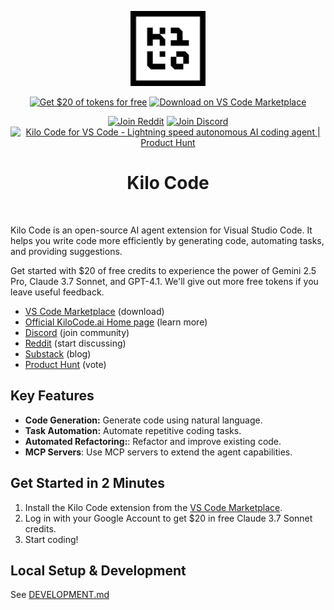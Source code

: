<p align="center">
  <a href="https://marketplace.visualstudio.com/items?itemName=kilocode.Kilo-Code" target="_blank" rel="noopener noreferrer">
    <img width="120" src="assets/icons/logo-outline-black.png" alt="Kilo Code logo">
  </a>

</p>
<div align="center">

<a href="https://marketplace.visualstudio.com/items?itemName=kilocode.Kilo-Code" target="_blank"><img src="https://img.shields.io/badge/Get%20%2420%20of%20free%20tokens-green?style=for-the-badge&logo=claude&logoColor=white" alt="Get $20 of tokens for free"></a>
<a href="https://marketplace.visualstudio.com/items?itemName=kilocode.Kilo-Code" target="_blank"><img src="https://img.shields.io/badge/Download%20on%20VS%20Code%20Marketplace-blue?style=for-the-badge&logo=visualstudiocode&logoColor=white" alt="Download on VS Code Marketplace"></a>

<a href="https://www.reddit.com/r/kilocode/" target="_blank"><img src="https://img.shields.io/badge/Join%20Reddit-FF4500?style=for-the-badge&logo=reddit&logoColor=white" alt="Join Reddit"></a>
<a href="https://kilocode.ai/discord" target="_blank"><img src="https://img.shields.io/badge/Join%20Discord-5865F2?style=for-the-badge&logo=discord&logoColor=white" alt="Join Discord"></a>
<a href="https://www.producthunt.com/posts/kilo-code-for-vs-code?embed=true&utm_source=badge-featured&utm_medium=badge&utm_souce=badge-kilo&#0045;code&#0045;for&#0045;vs&#0045;code" target="_blank"><img src="https://api.producthunt.com/widgets/embed-image/v1/featured.png?post_id=941299&theme=light&t=1742909649388" alt="Kilo&#0032;Code&#0032;for&#0032;VS&#0032;Code&#0032; - Lightning&#0032;speed&#0032;autonomous&#0032;AI&#0032;coding&#0032;agent | Product Hunt" style="height: 30px;" height="30" /></a>

</div>

<div align="center">
  <h1>Kilo Code</h1>
</div>
<br/>

Kilo Code is an open-source AI agent extension for Visual Studio Code. It helps you write code more efficiently by generating code, automating tasks, and providing suggestions.

Get started with $20 of free credits to experience the power of Gemini 2.5 Pro, Claude 3.7 Sonnet, and GPT-4.1. We'll give out more free tokens if you leave useful feedback.

- [VS Code Marketplace](https://marketplace.visualstudio.com/items?itemName=kilocode.Kilo-Code) (download)
- [Official KiloCode.ai Home page](https://kilocode.ai) (learn more)
- [Discord](https://kilocode.ai/discord) (join community)
- [Reddit](https://www.reddit.com/r/kilocode/) (start discussing)
- [Substack](https://blog.kilocode.ai/) (blog)
- [Product Hunt](https://www.producthunt.com/products/kilocode) (vote)

## Key Features

- **Code Generation:** Generate code using natural language.
- **Task Automation:** Automate repetitive coding tasks.
- **Automated Refactoring:**: Refactor and improve existing code.
- **MCP Servers**: Use MCP servers to extend the agent capabilities.

## Get Started in 2 Minutes

1.  Install the Kilo Code extension from the [VS Code Marketplace](https://marketplace.visualstudio.com/items?itemName=kilocode.Kilo-Code).
2.  Log in with your Google Account to get $20 in free Claude 3.7 Sonnet credits.
3.  Start coding!

## Local Setup & Development

See [DEVELOPMENT.md](/DEVELOPMENT.md)
